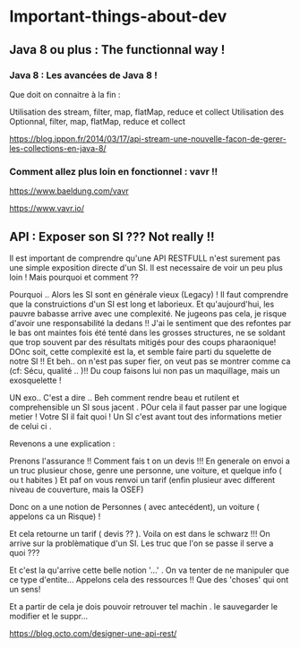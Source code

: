 # Important-things-about-dev





## Java 8 ou plus : The functionnal way !

### Java 8 : Les avancées de Java 8 !

Que doit on connaitre à la fin :

Utilisation des stream, filter, map, flatMap, reduce et collect
Utilisation des Optionnal, filter, map, flatMap, reduce et collect

https://blog.ippon.fr/2014/03/17/api-stream-une-nouvelle-facon-de-gerer-les-collections-en-java-8/

### Comment allez plus loin en fonctionnel : vavr !!

https://www.baeldung.com/vavr

https://www.vavr.io/


## API : Exposer son SI ??? Not really !!


Il est important de comprendre qu'une API RESTFULL n'est surement pas une simple exposition directe d'un SI. Il est necessaire de voir un peu plus loin ! Mais pourquoi et comment ?? 

Pourquoi ..
Alors les SI sont en générale vieux (Legacy) ! Il faut comprendre que la construictions d'un SI est long et laborieux. Et qu'aujourd'hui, les pauvre babasse arrive avec une complexité. Ne jugeons pas cela, je risque d'avoir une responsabilité la dedans !! J'ai le sentiment que des refontes par le bas ont maintes fois été tenté dans les grosses structures, ne se soldant que trop souvent par des résultats mitigés pour des coups pharaonique! DOnc soit, cette complexité est la, et semble faire parti du squelette de notre SI !! Et beh.. on n'est pas super fier, on veut pas se montrer comme ca (cf: Sécu, qualité .. )!! Du coup faisons lui non pas un maquillage, mais un exosquelette !

UN exo.. C'est a dire .. Beh comment rendre beau et rutilent et comprehensible un SI sous jacent . POur cela il faut passer par une logique metier ! Votre SI il fait quoi ! Un SI c'est avant tout des informations metier de celui ci . 

Revenons a une explication : 

Prenons l'assurance !! Comment fais t on un devis !!! En generale on envoi a un truc plusieur chose, genre une personne, une voiture, et quelque info ( ou t habites ) Et paf on vous renvoi un tarif  (enfin plusieur avec different niveau de couverture, mais la OSEF)

Donc on a une notion de Personnes ( avec antecédent), un voiture ( appelons ca un Risque) !

Et cela retourne un tarif ( devis ?? ). Voila on est dans le schwarz !!! On arrive sur la problèmatique d'un SI. Les truc que l'on se passe il serve a quoi ??? 

Et c'est la qu'arrive cette belle notion '...' . On va tenter de ne manipuler que ce type d'entite... Appelons cela des ressources !! Que des 'choses' qui ont un sens! 

Et a partir de cela je dois pouvoir retrouver  tel machin . le sauvegarder le modifier et le suppr... 




https://blog.octo.com/designer-une-api-rest/



